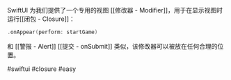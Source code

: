 SwiftUI 为我们提供了一个专用的视图 [[修改器 - Modifier]]，用于在显示视图时运行[[闭包 - Closure]]：

```swift
.onAppear(perform: startGame)
```

和 [[警报 - Alert]] [[提交 - onSubmit]] 类似，该修改器可以被放在任何合理的位置。

#swiftui #closure #easy 